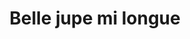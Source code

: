 ---
layout: "product-page"
id: "102"
product_id: "102"
external_product_id: "657189218"
title: "Belle jupe mi longue "
description: "Neuf avec étiquette "
size: ""
brand: ""
label: "vinted"
price_numeric: "15.0"
price_numeric_discounted: "15.0"
currency: "€"
user_updated_at_ts: ""
category: "Marks & Spencer"
isdiscounted: "False"
isnew: "True"
isbestseller: "False"
images: [ "https://images.vinted.net/thumbs/f800/01_019e9_sumF3jC6AQ8NysyV2P9ZTPyN.jpeg?1602926838-bcee278fbd8158ee6b3eeab056eaca782ac7bf47" ]
---